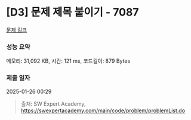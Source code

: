 # [D3] 문제 제목 붙이기 - 7087 

[문제 링크](https://swexpertacademy.com/main/code/problem/problemDetail.do?contestProbId=AWkIdD46A5EDFAXC) 

### 성능 요약

메모리: 31,092 KB, 시간: 121 ms, 코드길이: 879 Bytes

### 제출 일자

2025-01-26 00:29



> 출처: SW Expert Academy, https://swexpertacademy.com/main/code/problem/problemList.do